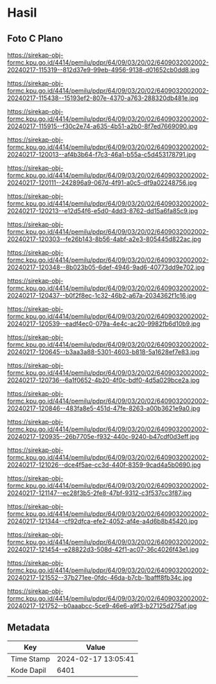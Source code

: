 # Hasil

## Foto C Plano

https://sirekap-obj-formc.kpu.go.id/4414/pemilu/pdpr/64/09/03/20/02/6409032002002-20240217-115319--812d37e9-99eb-4956-9138-d01652cb0dd8.jpg

https://sirekap-obj-formc.kpu.go.id/4414/pemilu/pdpr/64/09/03/20/02/6409032002002-20240217-115438--15193ef2-807e-4370-a763-288320db481e.jpg

https://sirekap-obj-formc.kpu.go.id/4414/pemilu/pdpr/64/09/03/20/02/6409032002002-20240217-115915--f30c2e74-a635-4b51-a2b0-8f7ed7669090.jpg

https://sirekap-obj-formc.kpu.go.id/4414/pemilu/pdpr/64/09/03/20/02/6409032002002-20240217-120013--af4b3b64-f7c3-46a1-b55a-c5d453178791.jpg

https://sirekap-obj-formc.kpu.go.id/4414/pemilu/pdpr/64/09/03/20/02/6409032002002-20240217-120111--242896a9-067d-4f91-a0c5-df9a02248756.jpg

https://sirekap-obj-formc.kpu.go.id/4414/pemilu/pdpr/64/09/03/20/02/6409032002002-20240217-120213--e12d54f6-e5d0-4dd3-8762-dd15a6fa85c9.jpg

https://sirekap-obj-formc.kpu.go.id/4414/pemilu/pdpr/64/09/03/20/02/6409032002002-20240217-120303--fe26b143-8b56-4abf-a2e3-805445d822ac.jpg

https://sirekap-obj-formc.kpu.go.id/4414/pemilu/pdpr/64/09/03/20/02/6409032002002-20240217-120348--8b023b05-6def-4946-9ad6-40773dd9e702.jpg

https://sirekap-obj-formc.kpu.go.id/4414/pemilu/pdpr/64/09/03/20/02/6409032002002-20240217-120437--b0f2f8ec-1c32-46b2-a67a-2034362f1c16.jpg

https://sirekap-obj-formc.kpu.go.id/4414/pemilu/pdpr/64/09/03/20/02/6409032002002-20240217-120539--eadf4ec0-079a-4e4c-ac20-9982fb6d10b9.jpg

https://sirekap-obj-formc.kpu.go.id/4414/pemilu/pdpr/64/09/03/20/02/6409032002002-20240217-120645--b3aa3a88-5301-4603-b818-5a1628ef7e83.jpg

https://sirekap-obj-formc.kpu.go.id/4414/pemilu/pdpr/64/09/03/20/02/6409032002002-20240217-120736--6a1f0652-4b20-4f0c-bdf0-4d5a029bce2a.jpg

https://sirekap-obj-formc.kpu.go.id/4414/pemilu/pdpr/64/09/03/20/02/6409032002002-20240217-120846--483fa8e5-451d-47fe-8263-a00b3621e9a0.jpg

https://sirekap-obj-formc.kpu.go.id/4414/pemilu/pdpr/64/09/03/20/02/6409032002002-20240217-120935--26b7705e-f932-440c-9240-b47cdf0d3eff.jpg

https://sirekap-obj-formc.kpu.go.id/4414/pemilu/pdpr/64/09/03/20/02/6409032002002-20240217-121026--dce4f5ae-cc3d-440f-8359-9cad4a5b0690.jpg

https://sirekap-obj-formc.kpu.go.id/4414/pemilu/pdpr/64/09/03/20/02/6409032002002-20240217-121147--ec28f3b5-2fe8-47bf-9312-c3f537cc3f87.jpg

https://sirekap-obj-formc.kpu.go.id/4414/pemilu/pdpr/64/09/03/20/02/6409032002002-20240217-121344--cf92dfca-efe2-4052-af4e-a4d6b8b45420.jpg

https://sirekap-obj-formc.kpu.go.id/4414/pemilu/pdpr/64/09/03/20/02/6409032002002-20240217-121454--e28822d3-508d-42f1-ac07-36c4026f43e1.jpg

https://sirekap-obj-formc.kpu.go.id/4414/pemilu/pdpr/64/09/03/20/02/6409032002002-20240217-121552--37b271ee-0fdc-46da-b7cb-1bafff8fb34c.jpg

https://sirekap-obj-formc.kpu.go.id/4414/pemilu/pdpr/64/09/03/20/02/6409032002002-20240217-121752--b0aaabcc-5ce9-46e6-a9f3-b27125d275af.jpg


## Metadata

| Key        | Value               |
| ---------- | ------------------- |
| Time Stamp | 2024-02-17 13:05:41 |
| Kode Dapil | 6401                |



